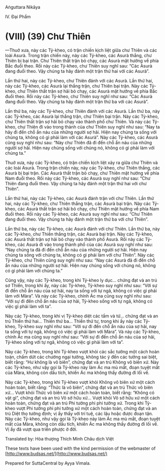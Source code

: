 Aṅguttara Nikāya

IV. Ðại Phẩm

# (VIII) (39) Chư Thiên

—Thuở xưa, này các Tỷ-kheo, có trận chiến kịch liệt giữa chư Thiên và các loài Asurà. Trong trận chiến này, này các Tỷ-kheo, các Asurà thắng, chư Thiên bị bại trận. Chư Thiên thất trận bỏ chạy, các Asurà mặt hướng về phía Bắc đuổi theo. Rồi này các Tỷ-kheo, chư Thiên suy nghĩ sau: “Các Asurà đang đuổi theo. Vậy chúng ta hãy đánh một trận thứ hai với các Asurà”.

Lần thứ hai, này các Tỷ-kheo, chư Thiên đánh với các Asurà. Lần thứ hai, này các Tỷ-kheo, các Asurà lại thắng trận, chư Thiên bại trận. Này các Tỷ-kheo, chư Thiên thất trận sợ hãi bỏ chạy, các Asurà mặt hướng về phía Bắc đuổi theo. Rồi này các Tỷ-kheo, chư Thiên suy nghĩ như sau: “Các Asurà đang đuổi theo. Vậy chúng ta hãy đánh một trận thứ ba với các Asurà”.

Lần thứ ba, này các Tỷ-kheo, chư Thiên đánh với các Asurà. Lần thứ ba, này các Tỷ-kheo, các Asurà lại thắng trận, chư Thiên bại trận. Này các Tỷ-kheo, chư Thiên thất trận sợ hãi bỏ chạy vào thành phố chư Thiên. Và này các Tỷ-kheo, chư Thiên đi vào trong thành của chư Thiên suy nghĩ như sau: “Nay ta hãy đi đến chỗ ẩn náu của những người sợ hãi. Hiện nay chúng ta sống với chúng ta, không có gì phải làm với các Asurà”. Này các Tỷ-kheo, các Asurà cũng suy nghĩ như sau: “Này chư Thiên đã đi đến chỗ ẩn náu của những người sợ hãi. Hiện nay chúng sống với chúng nó, không có gì phải làm với chúng ta.”

Thuở xưa, này các Tỷ-kheo, có trận chiến kịch liệt xảy ra giữa chư Thiên và các loài Asurà. Trong trận chiến này, này các Tỷ-kheo, chư Thiên thắng, các Asurà bị bại trận. Các Asurà thất trận bỏ chạy, chư Thiên mặt hướng về phía Nam đuổi theo. Rồi này các Tỷ-kheo, các Asurà suy nghĩ như sau: “Chư Thiên đang đuổi theo. Vậy chúng ta hãy đánh một trận thứ hai với chư Thiên”.

Lần thứ hai, này các Tỷ-kheo, các Asurà đánh trận với chư Thiên. Lần thứ hai, này các Tỷ-kheo, chư Thiên thắng trận, các Asurà bại trận. Này các Tỷ-kheo, các Asurà thất trận sợ hãi bỏ chạy, chư Thiên mặt hướng về phía Nam đuổi theo. Rồi này các Tỷ-kheo, các Asurà suy nghĩ như sau: “Chư Thiên đang đuổi theo. Vậy chúng ta hãy đánh một trận thứ ba với chư Thiên”.

Lần thứ ba, này các Tỷ-kheo, các Asurà đánh với chư Thiên. Lần thứ ba, này các Tỷ-kheo, chư Thiên thắng trận, các Asurà bại trận. Này các Tỷ-kheo, các Asurà thất trận sợ hãi bỏ chạy vào thành phố Asurà. Rồi này các Tỷ-kheo, các Asurà đi vào trong thành phố của các Asurà suy nghĩ như sau: “Nay chúng ta đã đi đến chỗ ẩn náu của những người sợ hãi. Hiện nay chúng ta sống với chúng ta, không có gì phải làm với chư Thiên”. Này các Tỷ-kheo, chư Thiên cũng suy nghĩ như sau: “Nay các Asurà đã đi đến chỗ ẩn náu của những người sợ hãi. Hiện nay chúng sống với chúng nó, không có gì phải làm với chúng ta.”

Cũng vậy, này các Tỷ-kheo, trong khi Tỷ-kheo ly dục... chứng đạt và an trú sơ Thiền, trong khi ấy, này các Tỷ-kheo, Tỷ-kheo suy nghĩ như sau: “Với sự đi đến chỗ ẩn náu của sợ hãi, nay ta sống với tự ngã, không có việc gì phải làm với Màra”. Và này các Tỷ-kheo, chính Ác ma cũng suy nghĩ như sau: “Với sự đi đến chỗ ẩn náu của sợ hãi, Tỷ-kheo sống với tự ngã, không có việc gì phải làm với ta”.

Này các Tỷ-kheo, trong khi vị Tỷ-kheo diệt các tầm và tứ... chứng đạt và an trú Thiền thứ hai... Thiền thứ ba... Thiền thứ tư, trong khi ấy này các Tỷ-kheo, Tỷ-kheo suy nghĩ như sau: “Với sự đi đến chỗ ẩn náu của sợ hãi, nay ta sống với tự ngã, không có việc gì phải làm với Màra”. Và này các Tỷ-kheo, chính Ác ma cũng suy nghĩ như sau: “Với sự đi đến chỗ ẩn náu của sợ hãi, Tỷ-kheo sống với tự ngã, không có việc gì phải làm với ta”.

Này các Tỷ-kheo, trong khi Tỷ-kheo vượt khỏi các sắc tưởng một cách hoàn toàn, chấm dứt các chướng ngại tưởng, không tác ý đến các tưởng sai biệt, biết rằng: “Hư không là vô biên”, chứng đạt và an trú Không vô biên xứ. Này các Tỷ-kheo, như vậy gọi là Tỷ-kheo này làm Ác ma mù mắt, đoạn tuyệt mắt của Màra, không còn dấu tích, khiến Ác ma không thấy đường đi lối về.

Này các Tỷ-kheo, trong khi Tỷ-kheo vượt khỏi Không vô biên xứ một cách hoàn toàn, biết rằng: “Thức là vô biên”, chứng đạt và an trú Thức vô biên xứ... Vượt khỏi Thức vô biên xứ một cách hoàn toàn, biết rằng: “Không có vật gì”, chứng đạt và an trú Vô sở hữu xứ... Vượt khỏi Vô sở hữu xứ một cách hoàn toàn, chứng đạt và an trú Phi tưởng phi phi tưởng xứ. Trong khi Tỷ-kheo vượt Phi tưởng phi phi tưởng xứ một cách hoàn toàn, chứng đạt và an trú Diệt thọ tưởng định; vị ấy thấy với trí tuệ, các lậu hoặc được đoạn tận. Này các Tỷ-kheo, như vậy gọi là Tỷ-kheo này làm Ác ma mù mắt, đoạn tuyệt mắt của Màra, không còn dấu tích, khiến Ác ma không thấy đường đi lối về. Vị ấy đã vượt qua triền phược ở đời.

Translated by: Hòa thượng Thích Minh Châu dịch Việt

These texts have been used with the kind permission of the webmaster of [http://www.budsas.net/](http://www.budsas.net/)

Prepared for SuttaCentral by Ayya Vimala.